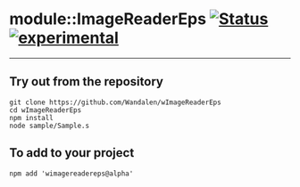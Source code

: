 
# module::ImageReaderEps  [![Status](https://github.com/Wandalen/wImageReaderEps/workflows/publish/badge.svg)](https://github.com/Wandalen/wImageReaderEps/actions?query=workflow%3Apublish) [![experimental](https://img.shields.io/badge/stability-experimental-orange.svg)](https://github.com/emersion/stability-badges#experimental)

___

## Try out from the repository
```
git clone https://github.com/Wandalen/wImageReaderEps
cd wImageReaderEps
npm install
node sample/Sample.s
```

## To add to your project
```
npm add 'wimagereadereps@alpha'
```




